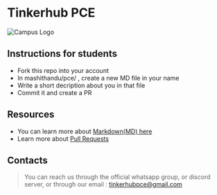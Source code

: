 
# Tinkerhub PCE
![Campus Logo](https://tinkerhubpce.vercel.app/TinkerHub_PCE%20Chengannur.png)

## Instructions for students

- Fork this repo into your account
- In mashithandu/pce/ , create a new MD file in your name
- Write a short decription about you in that file
- Commit it and create a PR

## Resources

- You can learn more about [Markdown(MD) here](https://guides.github.com/features/mastering-markdown/)
- Learn more about [Pull Requests](https://docs.github.com/en/github/collaborating-with-pull-requests/proposing-changes-to-your-work-with-pull-requests/creating-a-pull-request)

## Contacts

> You can reach us through the official whatsapp group, or discord server, or through our email : tinkerhubpce@gmail.com

